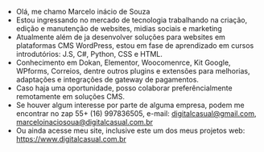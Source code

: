 - Olá, me chamo Marcelo inácio de Souza
- Estou ingressando no mercado de tecnologia trabalhando na criação, edição e manutenção de websites, midias sociais e marketing
- Atualmente além de ja desenvolver soluções para websites em plataformas CMS WordPress, estou em fase de aprendizado em cursos introdutórios: J.S, C#, Python, CSS e HTML.
- Conhecimento em Dokan, Elementor, Woocomenrce, Kit Google, WPforms, Correios, dentre outros plugins e extensões para melhorias, adaptações e integrações de gateway de  pagamentos. 
- Caso haja uma oportunidade, posso colaborar preferêncialmente remotamente em soluções CMS.
- Se houver algum interesse por parte de alguma empresa, podem me encontrar no zap 55+ (16) 997836505, e-mail: digitalcasual@gmail.com, marceloinaciosoua@digitalcasual.com.br
- Ou ainda acesse meu site, inclusive este um dos meus projetos web: https://www.digitalcasual.com.br
<!---
Marcelo-Inacio-Souza/Marcelo-Inacio-Souza is a ✨ special ✨ repository because its `README.md` (this file) appears on your GitHub profile.
You can click the Preview link to take a look at your changes.
--->
